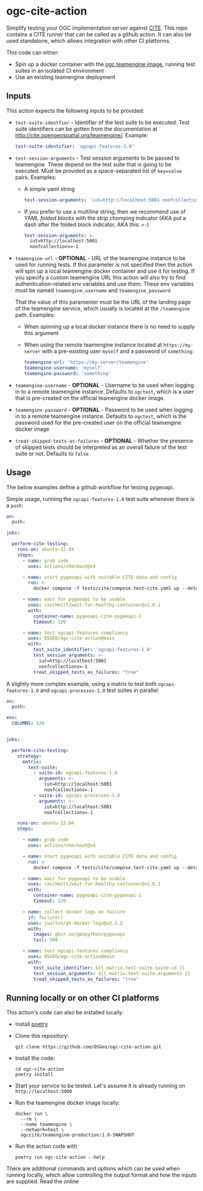# ogc-cite-action

Simplify testing your OGC implementation server against [CITE](https://github.com/opengeospatial/cite/wiki). This repo
contains a CITE runner that can be called as a github action. It can also be used standalone, which allows integration
with other CI platforms.

This code can either:

- Spin up a docker container with the [ogc teamengine image](https://hub.docker.com/r/ogccite/teamengine-production),
  running test suites in an isolated CI environment
- Use an existing teamengine deployment


## Inputs

This action expects the following inputs to be provided:

- `test-suite-identfier` - Identifier of the test suite to be executed. Test suite identifiers can be gotten from the
  documentation at <http://cite.opengeospatial.org/teamengine/>. Example:
  
  ```yaml
  test-suite-identifier: 'ogcapi-features-1.0'
  ```
  
- `test-session-arguments` - Test session arguments to be passed to teamengine. These depend on the test suite that is
  going to be executed. Must be provided as a space-separated list of `key=value` pairs. Examples: 
  
  - A simple yaml string
    ```yaml
    test-session-arguments: 'iut=http://localhost:5001 noofcollections=-1'
    ```
    
  - If you prefer to use a multiline string, then  we recommend use of YAML *folded blocks* with the _strip_ 
    chomping indicator (AKA put a dash after the folded block indicator, AKA this: `>-`)
    ```yaml
    test-session-arguments: >-
      iut=http://localhost:5001 
      noofcollections=-1
    ```

- `teamengine-url` - **OPTIONAL** - URL of the teamengine instance to be used for running tests. If this parameter 
  is not specified then the action will spin up a local teamengine docker container and use it for testing. If you 
  specify a custom teamengine URL this action will also try to find authentication-related env variables and use 
  them. These env variables must be named `teamengine_username` and `teamengine_password`
  
  That the value of this paramenter must be the URL of the landing page of the teamengine service, which usually is 
  located at the `/teamengine` path. Examples:
  
  - When spinning up a local docker instance there is no need to supply this argument
  
  - When using the remote teamengine instance located at `https://my-server` with a pre-existing user `myself` and 
    a password of `something`:
  
    ```yaml
    teamengine-url: 'https://my-server/teamengine'
    teamengine-username: 'myself'
    teamengine-password: 'something'
    ```

- `teamengine-username` - **OPTIONAL** - Username to be used when logging in to a remote teamengine instance. 
  Defaults to `ogctest`, which is a user that is pre-created on the official teamengine docker image.

- `teamengine-password` - **OPTIONAL** - Password to be used when logging in to a remote teamengine instance. 
  Defaults to `ogctest`, which is the password used for the pre-created user on the official teamengine docker image
  
- `treat-skipped-tests-as-failures` - **OPTIONAL** - Whether the presence of skipped tests should be interpreted as 
  an overall failure of the test suite or not. Defaults to `false`


## Usage

The below examples define a github workflow for testing pygeoapi.

Simple usage, running the `ogcapi-features-1.0` test suite whenever there is a `push`:

```yaml
on:
  push:

jobs:

  perform-cite-testing:
    runs-on: ubuntu-22.04
    steps:
      - name: grab code
        uses: actions/checkout@v4

      - name: start pygeoapi with suitable CITE data and config
        run: >
          docker compose -f tests/cite/compose.test-cite.yaml up --detach

      - name: wait for pygeoapi to be usable
        uses: raschmitt/wait-for-healthy-container@v1.0.1
        with:
          container-name: pygeoapi-cite-pygeoapi-1
          timeout: 120

      - name: test ogcapi-features compliancy
        uses: OSGEO/ogc-cite-action@main
        with:
          test_suite_identifier: 'ogcapi-features-1.0'
          test_session_arguments: >-
            iut=http://localhost:5001
            noofcollections=-1
          treat_skipped_tests_as_failures: "true"
```

A slightly more complex example, using a matrix to test both `ogcapi-features-1.0` 
and `ogcapi-processes-1.0` test suites in parallel:

```yaml
on:
  push:

env:
  COLUMNS: 120


jobs:

  perform-cite-testing:
    strategy:
      matrix:
        test-suite:
          - suite-id: ogcapi-features-1.0
            arguments: >-
              iut=http://localhost:5001 
              noofcollections=-1
          - suite-id: ogcapi-processes-1.0
            arguments: >-
              iut=http://localhost:5001 
              noofcollections=-1

    runs-on: ubuntu-22.04
    steps:

      - name: grab code
        uses: actions/checkout@v4

      - name: start pygeoapi with suitable CITE data and config
        run: >
          docker compose -f tests/cite/compose.test-cite.yaml up --detach

      - name: wait for pygeoapi to be usable
        uses: raschmitt/wait-for-healthy-container@v1.0.1
        with:
          container-name: pygeoapi-cite-pygeoapi-1
          timeout: 120

      - name: collect docker logs on failure
        if: failure()
        uses: jwalton/gh-docker-logs@v2.2.2
        with:
          images: ghcr.io/geopython/pygeoapi
          tail: 500

      - name: test ogcapi-features compliancy
        uses: OSGEO/ogc-cite-action@main
        with:
          test_suite_identifier: ${{ matrix.test-suite.suite-id }}
          test_session_arguments: ${{ matrix.test-suite.arguments }}
          treat_skipped_tests_as_failures: "true"

```


## Running locally or on other CI platforms

This action's code can also be installed locally:

- Install [poetry](https://python-poetry.org/docs/)
- Clone this repository:

  ```shell
  git clone https://github.com/OSGeo/ogc-cite-action.git
  ```
- Install the code:

  ```shell
  cd ogc-cite-action
  poetry install
  ```

- Start your service to be tested. Let's assume it is already running on `http://localhost:5000`

- Run the teamengine docker image locally:

  ```shell
  docker run \
    --rm \
    --name teamengine \
    --network=host \
    ogccite/teamengine-production:1.0-SNAPSHOT
  ```

- Run the action code with

  ```shell
  poetry run ogc-cite-action --help
  ```

There are additional commands and options which can be used when running locally, which allow controlling the output 
format and how the inputs are supplied. Read the online